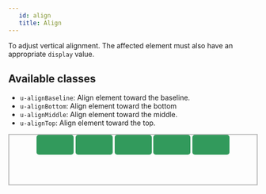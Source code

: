 ```yaml
---
   id: align
   title: Align
---
```


<style>
.example-parent {
    border: 2px #bbb solid;
    height: 100px;
    text-align:center;
}
.example-element {
    background-color: #329A5C;
    border-radius: 5px;
    color: #FFF;
    display: inline-block;
    height: 40px;
    //padding: 5px 20px;
    width: 15%;
}
</style>

To adjust vertical alignment. The affected element must also have an
appropriate `display` value.

## Available classes
* `u-alignBaseline`: Align element toward the baseline.
* `u-alignBottom`: Align element toward the bottom
* `u-alignMiddle`: Align element toward the middle.
* `u-alignTop`: Align element toward the top.

<div class="example-parent">
    <div class="example-element"></div>
    <div class="example-element u-alignBaseline"></div>
    <div class="example-element u-alignBottom"></div>
    <div class="example-element u-alignMiddle"></div>
    <div class="example-element u-alignTop"></div>
</div>